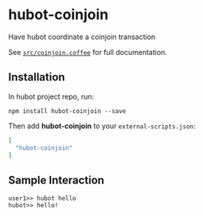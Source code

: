 # hubot-coinjoin

Have hubot coordinate a coinjoin transaction

See [`src/coinjoin.coffee`](src/coinjoin.coffee) for full documentation.

## Installation

In hubot project repo, run:

`npm install hubot-coinjoin --save`

Then add **hubot-coinjoin** to your `external-scripts.json`:

```json
[
  "hubot-coinjoin"
]
```

## Sample Interaction

```
user1>> hubot hello
hubot>> hello!
```
